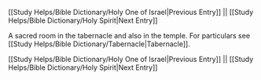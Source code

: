 [[Study Helps/Bible Dictionary/Holy One of Israel|Previous Entry]]  ||  [[Study Helps/Bible Dictionary/Holy Spirit|Next Entry]]

 A sacred room in the tabernacle and also in the temple. For particulars see [[Study Helps/Bible Dictionary/Tabernacle|Tabernacle]].

[[Study Helps/Bible Dictionary/Holy One of Israel|Previous Entry]]  ||  [[Study Helps/Bible Dictionary/Holy Spirit|Next Entry]]